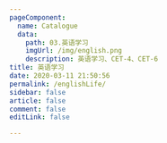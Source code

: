 ```yaml
---
pageComponent:
  name: Catalogue
  data:
    path: 03.英语学习
    imgUrl: /img/english.png
    description: 英语学习、CET-4、CET-6
title: 英语学习
date: 2020-03-11 21:50:56
permalink: /englishLife/
sidebar: false
article: false
comment: false
editLink: false

---
```

